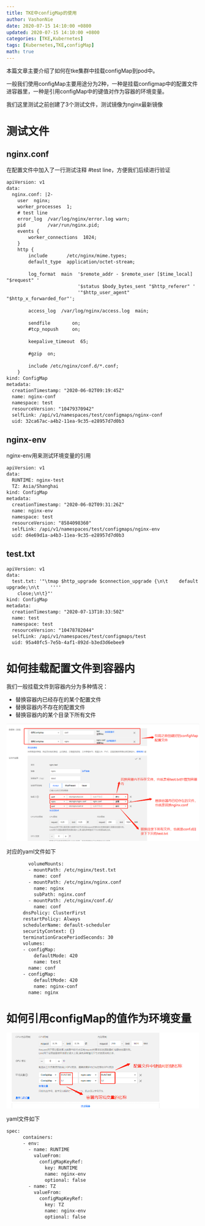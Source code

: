 ```yaml
---
title: TKE中configMap的使用
author: VashonNie
date: 2020-07-15 14:10:00 +0800
updated: 2020-07-15 14:10:00 +0800
categories: [TKE,Kubernetes]
tags: [Kubernetes,TKE,configMap]
math: true
---
```


本篇文章主要介绍了如何在tke集群中挂载configMap到pod中。


一般我们使用configMap主要用途分为2种，一种是挂载configmap中的配置文件进容器里，一种是引用configMap中的键值对作为容器的环境变量。

我们这里测试之前创建了3个测试文件，测试镜像为nginx最新镜像

# 测试文件
## nginx.conf

在配置文件中加入了一行测试注释 #test line，方便我们后续进行验证

```
apiVersion: v1
data:
  nginx.conf: |2-
    user  nginx;
    worker_processes  1;
    # test line
    error_log  /var/log/nginx/error.log warn;
    pid        /var/run/nginx.pid;
    events {
        worker_connections  1024;
    }
    http {
        include       /etc/nginx/mime.types;
        default_type  application/octet-stream;

        log_format  main  '$remote_addr - $remote_user [$time_local] "$request" '
                          '$status $body_bytes_sent "$http_referer" '
                          '"$http_user_agent" "$http_x_forwarded_for"';

        access_log  /var/log/nginx/access.log  main;

        sendfile        on;
        #tcp_nopush     on;

        keepalive_timeout  65;

        #gzip  on;

        include /etc/nginx/conf.d/*.conf;
    }
kind: ConfigMap
metadata:
  creationTimestamp: "2020-06-02T09:19:45Z"
  name: nginx-conf
  namespace: test
  resourceVersion: "10479370942"
  selfLink: /api/v1/namespaces/test/configmaps/nginx-conf
  uid: 32ca67ac-a4b2-11ea-9c35-e28957d7d0b3
```

## nginx-env

nginx-env用来测试环境变量的引用

```
apiVersion: v1
data:
  RUNTIME: nginx-test
  TZ: Asia/Shanghai
kind: ConfigMap
metadata:
  creationTimestamp: "2020-06-02T09:31:26Z"
  name: nginx-env
  namespace: test
  resourceVersion: "8584098360"
  selfLink: /api/v1/namespaces/test/configmaps/nginx-env
  uid: d4e69d1a-a4b3-11ea-9c35-e28957d7d0b3
```

## test.txt

```
apiVersion: v1
data:
  test.txt: '"\tmap $http_upgrade $connection_upgrade {\n\t    default upgrade;\n\t    ''''
    close;\n\t}"'
kind: ConfigMap
metadata:
  creationTimestamp: "2020-07-13T10:33:50Z"
  name: test
  namespace: test
  resourceVersion: "10478782044"
  selfLink: /api/v1/namespaces/test/configmaps/test
  uid: 95a40fc5-7e5b-4af1-892d-b3ed3d6ebee9
```

# 如何挂载配置文件到容器内

我们一般挂载文件到容器内分为多种情况：

* 替换容器内已经存在的某个配置文件
* 替换容器内不存在的配置文件
* 替换容器内的某个目录下所有文件

![upload-image](/assets/images/blog/configMap/1.png) 

对应的yaml文件如下

```
        volumeMounts:
        - mountPath: /etc/nginx/test.txt
          name: conf
        - mountPath: /etc/nginx/nginx.conf
          name: nginx
          subPath: nginx.conf
        - mountPath: /etc/nginx/conf.d/
          name: conf
      dnsPolicy: ClusterFirst
      restartPolicy: Always
      schedulerName: default-scheduler
      securityContext: {}
      terminationGracePeriodSeconds: 30
      volumes:
      - configMap:
          defaultMode: 420
          name: test
        name: conf
      - configMap:
          defaultMode: 420
          name: nginx-conf
        name: nginx
```

# 如何引用configMap的值作为环境变量

![upload-image](/assets/images/blog/configMap/2.png) 

yaml文件如下

```
spec:
      containers:
      - env:
        - name: RUNTIME
          valueFrom:
            configMapKeyRef:
              key: RUNTIME
              name: nginx-env
              optional: false
        - name: TZ
          valueFrom:
            configMapKeyRef:
              key: TZ
              name: nginx-env
              optional: false
```

